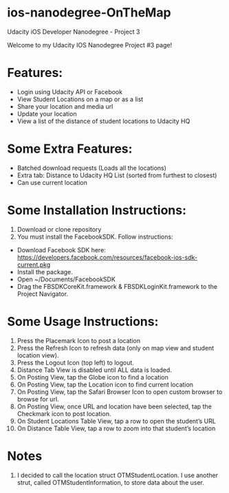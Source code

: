 # ios-nanodegree-OnTheMap
Udacity iOS Developer Nanodegree - Project 3

Welcome to my Udacity IOS Nanodegree Project #3 page!

# Features:
- Login using Udacity API or Facebook
- View Student Locations on a map or as a list
- Share your location and media url
- Update your location
- View a list of the distance of student locations to Udacity HQ

# Some Extra Features:
- Batched download requests (Loads all the locations)
- Extra tab: Distance to Udacity HQ List (sorted from furthest to closest)
- Can use current location

# Some Installation Instructions:
1. Download or clone repository
2. You must install the FacebookSDK. Follow instructions:
- Download Facebook SDK here: https://developers.facebook.com/resources/facebook-ios-sdk-current.pkg
- Install the package.
- Open ~/Documents/FacebookSDK
- Drag the FBSDKCoreKit.framework & FBSDKLoginKit.framework to the Project Navigator.

# Some Usage Instructions:
1. Press the Placemark Icon to post a location
2. Press the Refresh Icon to refresh data (only on map view and student location view). 
3. Press the Logout Icon (top left) to logout.
4. Distance Tab View is disabled until ALL data is loaded. 
5. On Posting View, tap the Globe icon to find a location
6. On Posting View, tap the Location icon to find current location 
7. On Posting View, tap the Safari Browser Icon to open custom browser to browse for url.
8. On Posting View, once URL and location have been selected, tap the Checkmark icon to post location. 
9. On Student Locations Table View, tap a row to open the student’s URL
10. On Distance Table View, tap a row to zoom into that student’s location

# Notes
1. I decided to call the location struct OTMStudentLocation. I use another strut, called OTMStudentInformation, to store data about the user. 

